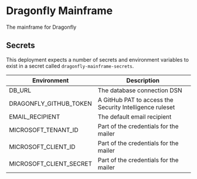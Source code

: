 # Dragonfly Mainframe

The mainframe for Dragonfly

## Secrets

This deployment expects a number of secrets and environment variables to exist in a secret called
`dragonfly-mainframe-secrets`.

| Environment             | Description                                              |
| ----------------------- | -------------------------------------------------------- |
| DB_URL                  | The database connection DSN                              |
| DRAGONFLY_GITHUB_TOKEN  | A GitHub PAT to access the Security Intelligence ruleset |
| EMAIL_RECIPIENT         | The default email recipient                              |
| MICROSOFT_TENANT_ID     | Part of the credentials for the mailer                   |
| MICROSOFT_CLIENT_ID     | Part of the credentials for the mailer                   |
| MICROSOFT_CLIENT_SECRET | Part of the credentials for the mailer                   |

